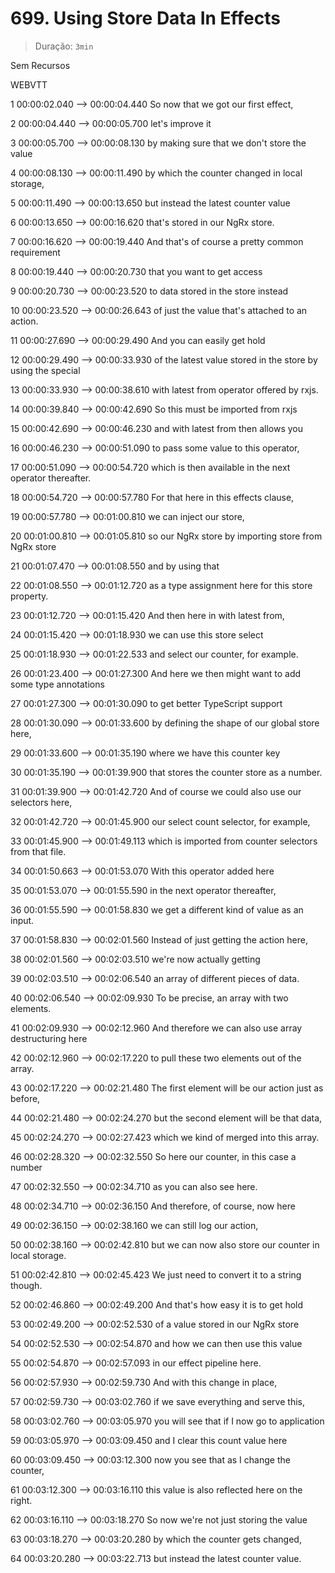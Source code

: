 # 699. Using Store Data In Effects

> Duração: `3min`

Sem Recursos

WEBVTT

1
00:00:02.040 --> 00:00:04.440
<v Maximilian>So now that we got our first effect,</v>

2
00:00:04.440 --> 00:00:05.700
let's improve it

3
00:00:05.700 --> 00:00:08.130
by making sure that we don't store the value

4
00:00:08.130 --> 00:00:11.490
by which the counter changed in local storage,

5
00:00:11.490 --> 00:00:13.650
but instead the latest counter value

6
00:00:13.650 --> 00:00:16.620
that's stored in our NgRx store.

7
00:00:16.620 --> 00:00:19.440
And that's of course a pretty common requirement

8
00:00:19.440 --> 00:00:20.730
that you want to get access

9
00:00:20.730 --> 00:00:23.520
to data stored in the store instead

10
00:00:23.520 --> 00:00:26.643
of just the value that's attached to an action.

11
00:00:27.690 --> 00:00:29.490
And you can easily get hold

12
00:00:29.490 --> 00:00:33.930
of the latest value stored in the store by using the special

13
00:00:33.930 --> 00:00:38.610
with latest from operator offered by rxjs.

14
00:00:39.840 --> 00:00:42.690
So this must be imported from rxjs

15
00:00:42.690 --> 00:00:46.230
and with latest from then allows you

16
00:00:46.230 --> 00:00:51.090
to pass some value to this operator,

17
00:00:51.090 --> 00:00:54.720
which is then available in the next operator thereafter.

18
00:00:54.720 --> 00:00:57.780
For that here in this effects clause,

19
00:00:57.780 --> 00:01:00.810
we can inject our store,

20
00:01:00.810 --> 00:01:05.810
so our NgRx store by importing store from NgRx store

21
00:01:07.470 --> 00:01:08.550
and by using that

22
00:01:08.550 --> 00:01:12.720
as a type assignment here for this store property.

23
00:01:12.720 --> 00:01:15.420
And then here in with latest from,

24
00:01:15.420 --> 00:01:18.930
we can use this store select

25
00:01:18.930 --> 00:01:22.533
and select our counter, for example.

26
00:01:23.400 --> 00:01:27.300
And here we then might want to add some type annotations

27
00:01:27.300 --> 00:01:30.090
to get better TypeScript support

28
00:01:30.090 --> 00:01:33.600
by defining the shape of our global store here,

29
00:01:33.600 --> 00:01:35.190
where we have this counter key

30
00:01:35.190 --> 00:01:39.900
that stores the counter store as a number.

31
00:01:39.900 --> 00:01:42.720
And of course we could also use our selectors here,

32
00:01:42.720 --> 00:01:45.900
our select count selector, for example,

33
00:01:45.900 --> 00:01:49.113
which is imported from counter selectors from that file.

34
00:01:50.663 --> 00:01:53.070
With this operator added here

35
00:01:53.070 --> 00:01:55.590
in the next operator thereafter,

36
00:01:55.590 --> 00:01:58.830
we get a different kind of value as an input.

37
00:01:58.830 --> 00:02:01.560
Instead of just getting the action here,

38
00:02:01.560 --> 00:02:03.510
we're now actually getting

39
00:02:03.510 --> 00:02:06.540
an array of different pieces of data.

40
00:02:06.540 --> 00:02:09.930
To be precise, an array with two elements.

41
00:02:09.930 --> 00:02:12.960
And therefore we can also use array destructuring here

42
00:02:12.960 --> 00:02:17.220
to pull these two elements out of the array.

43
00:02:17.220 --> 00:02:21.480
The first element will be our action just as before,

44
00:02:21.480 --> 00:02:24.270
but the second element will be that data,

45
00:02:24.270 --> 00:02:27.423
which we kind of merged into this array.

46
00:02:28.320 --> 00:02:32.550
So here our counter, in this case a number

47
00:02:32.550 --> 00:02:34.710
as you can also see here.

48
00:02:34.710 --> 00:02:36.150
And therefore, of course, now here

49
00:02:36.150 --> 00:02:38.160
we can still log our action,

50
00:02:38.160 --> 00:02:42.810
but we can now also store our counter in local storage.

51
00:02:42.810 --> 00:02:45.423
We just need to convert it to a string though.

52
00:02:46.860 --> 00:02:49.200
And that's how easy it is to get hold

53
00:02:49.200 --> 00:02:52.530
of a value stored in our NgRx store

54
00:02:52.530 --> 00:02:54.870
and how we can then use this value

55
00:02:54.870 --> 00:02:57.093
in our effect pipeline here.

56
00:02:57.930 --> 00:02:59.730
And with this change in place,

57
00:02:59.730 --> 00:03:02.760
if we save everything and serve this,

58
00:03:02.760 --> 00:03:05.970
you will see that if I now go to application

59
00:03:05.970 --> 00:03:09.450
and I clear this count value here

60
00:03:09.450 --> 00:03:12.300
now you see that as I change the counter,

61
00:03:12.300 --> 00:03:16.110
this value is also reflected here on the right.

62
00:03:16.110 --> 00:03:18.270
So now we're not just storing the value

63
00:03:18.270 --> 00:03:20.280
by which the counter gets changed,

64
00:03:20.280 --> 00:03:22.713
but instead the latest counter value.

